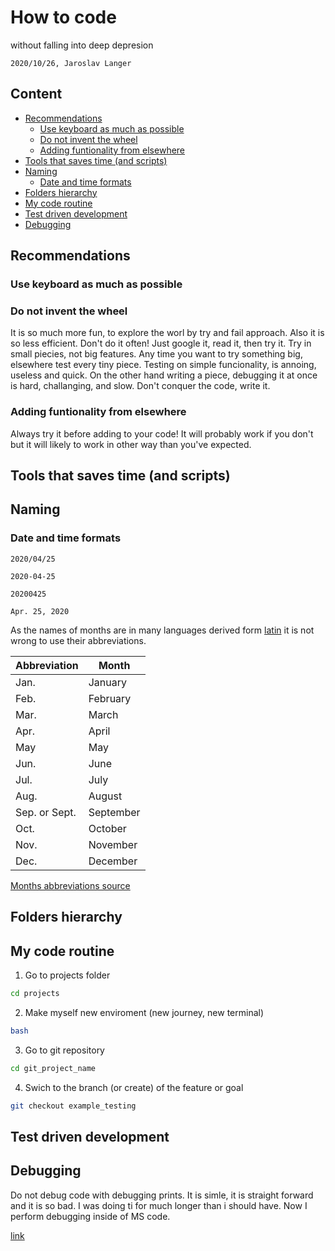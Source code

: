 # How to code

without falling into deep depresion

`2020/10/26, Jaroslav Langer`

## Content <!-- omit in toc -->

- [Recommendations](#recommendations)
  - [Use keyboard as much as possible](#use-keyboard-as-much-as-possible)
  - [Do not invent the wheel](#do-not-invent-the-wheel)
  - [Adding funtionality from elsewhere](#adding-funtionality-from-elsewhere)
- [Tools that saves time (and scripts)](#tools-that-saves-time-and-scripts)
- [Naming](#naming)
  - [Date and time formats](#date-and-time-formats)
- [Folders hierarchy](#folders-hierarchy)
- [My code routine](#my-code-routine)
- [Test driven development](#test-driven-development)
- [Debugging](#debugging)

## Recommendations

### Use keyboard as much as possible

### Do not invent the wheel

It is so much more fun, to explore the worl by try and fail approach.
Also it is so less efficient. Don't do it often! Just google it, read it, then try it.
Try in small piecies, not big features.
Any time you want to try something big, elsewhere test every tiny piece.
Testing on simple funcionality, is annoing, useless and quick.
On the other hand writing a piece, debugging it at once is hard, challanging, and slow.
Don't conquer the code, write it.

### Adding funtionality from elsewhere

Always try it before adding to your code!
It will probably work if you don't but it will likely to work in other way than you've expected.

## Tools that saves time (and scripts)

## Naming

### Date and time formats

```
2020/04/25

2020-04-25

20200425

Apr. 25, 2020
```

As the names of months are in many languages derived form
[latin](https://blogs.transparent.com/latin/months-of-the-year/)
it is not wrong to use their abbreviations.

| Abbreviation | Month |
| --- | --- |
| Jan.| January |
| Feb.| February |
| Mar.| March |
| Apr.| April |
| May | May |
| Jun.| June |
| Jul.| July |
| Aug.| August |
| Sep. or Sept. | September |
| Oct.| October |
| Nov.| November |
| Dec.| December |

[Months abbreviations source](https://abbreviations.yourdictionary.com/articles/standard-month-and-days-of-the-week-abbreviations.html)

## Folders hierarchy

## My code routine

1) Go to projects folder
```sh
cd projects
```

2) Make myself new enviroment (new journey, new terminal)
```sh
bash
```

3) Go to git repository
```sh
cd git_project_name
```

4) Swich to the branch (or create) of the feature or goal
```sh
git checkout example_testing
```

## Test driven development

## Debugging

Do not debug code with debugging prints. It is simle, it is straight forward and it is so bad.
I was doing ti for much longer than i should have. Now I perform debugging inside of MS code.

[link](https://code.visualstudio.com/docs/cpp/config-linux)
